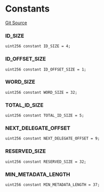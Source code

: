 # Constants

[Git Source](https://github.com/jbx-protocol/juice-delegate-metadata-lib/blob/da5a4b405dd77812ee819145a5c71885119339d3/src/JBDelegateMetadataConstants.sol)

### ID_SIZE

```solidity
uint256 constant ID_SIZE = 4;
```

### ID_OFFSET_SIZE

```solidity
uint256 constant ID_OFFSET_SIZE = 1;
```

### WORD_SIZE

```solidity
uint256 constant WORD_SIZE = 32;
```

### TOTAL_ID_SIZE

```solidity
uint256 constant TOTAL_ID_SIZE = 5;
```

### NEXT_DELEGATE_OFFSET

```solidity
uint256 constant NEXT_DELEGATE_OFFSET = 9;
```

### RESERVED_SIZE

```solidity
uint256 constant RESERVED_SIZE = 32;
```

### MIN_METADATA_LENGTH

```solidity
uint256 constant MIN_METADATA_LENGTH = 37;
```

